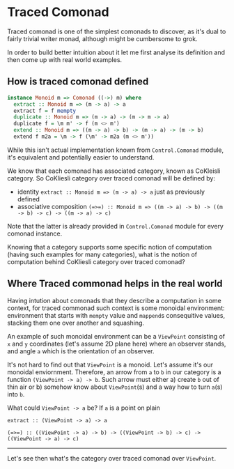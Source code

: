 # Traced Comonad

Traced comonad is one of the simplest comonads to discover, as it's dual to fairly trivial writer monad, although might be cumbersome to grok.

In order to build better intuition about it let me first analyse its definition and then come up with real world examples.

## How is traced comonad defined

```haskell
instance Monoid m => Comonad ((->) m) where
  extract :: Monoid m => (m -> a) -> a
  extract f = f mempty
  duplicate :: Monoid m => (m -> a) -> (m -> m -> a)
  duplicate f = \m m' -> f (m <> m')
  extend :: Monoid m => ((m -> a) -> b) -> (m -> a) -> (m -> b)
  extend f m2a = \m -> f (\m' -> m2a (m <> m'))
```

While this isn't actual implementation known from `Control.Comonad` module, it's equivalent and potentially easier to understand.

We know that each comonad has associated category, known as CoKleisli category.
So CoKliesli category over traced comonad will be defined by:

* identity `extract :: Monoid m => (m -> a) -> a` just as previously defined
* associative composition `(=>=) :: Monoid m => ((m -> a) -> b) -> ((m -> b) -> c) -> ((m -> a) -> c)`

Note that the latter is already provided in `Control.Comonad` module for every comonad instance.

Knowing that a category supports some specific notion of computation (having such examples for many categories), what is the notion of computation behind CoKliesli category over traced comonad?

## Where Traced commonad helps in the real world

Having intution about comonads that they describe a computation in some context, for traced commonad such context is some monoidal environment: environment that starts with `mempty` value and `mappend`s consequitive values, stacking them one over another and squashing.

An example of such monoidal environment can be a `ViewPoint` consisting of `x` and `y` coordinates (let's assume 2D plane here) where an observer stands, and angle `a` which is the orientation of an observer.

It's not hard to find out that `ViewPoint` is a monoid. 
Let's assume it's our monoidal enviornment.
Therefore, an arrow from `a` to `b` in our category is a function `(ViewPoint -> a) -> b`. Such arrow must either a) create `b` out of thin air or b) somehow know about `ViewPoint`(s) and a way how to turn `a`(s) into `b`.

What could `ViewPoint -> a` be? If `a` is a point on plain

`extract :: (ViewPoint -> a) -> a`

`(=>=) :: ((ViewPoint -> a) -> b) -> ((ViewPoint -> b) -> c) -> ((ViewPoint -> a) -> c)`

---
Let's see then what's the category over traced comonad over `ViewPoint`.
